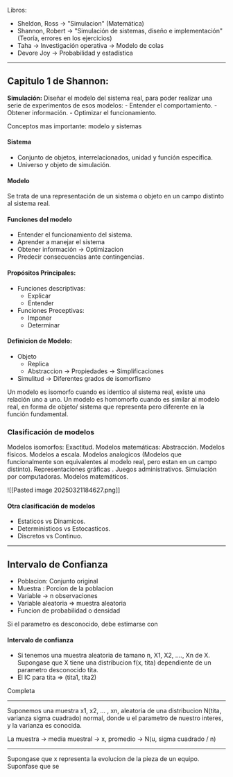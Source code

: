 Libros:
- Sheldon, Ross -> "Simulacion" (Matemática)
- Shannon, Robert -> "Simulación de sistemas, diseño e implementación" (Teoría, errores en los ejercicios)
- Taha -> Investigación operativa -> Modelo de colas
- Devore Joy -> Probabilidad y estadística

---
## Capitulo 1 de Shannon:

**Simulación:** Diseñar el modelo del sistema real, para poder realizar una serie de experimentos de esos modelos:
	- Entender el comportamiento.
	- Obtener información.
	- Optimizar el funcionamiento.

Conceptos mas importante: modelo y sistemas

#### Sistema
- Conjunto de objetos, interrelacionados, unidad y función especifica.
- Universo y objeto de simulación.

#### Modelo
Se trata de una representación de un sistema o objeto en un campo distinto al sistema real.

#### Funciones del modelo
- Entender el funcionamiento del sistema.
- Aprender a manejar el sistema
- Obtener información -> Optimizacion
- Predecir consecuencias ante contingencias.

#### Propósitos Principales:
- Funciones descriptivas:
	- Explicar 
	- Entender
- Funciones Preceptivas:
	- Imponer
	- Determinar

#### Definicion de Modelo:
- Objeto 
	- Replica 
	- Abstraccion -> Propiedades -> Simplificaciones
- Simulitud -> Diferentes grados de isomorfismo

Un modelo es isomorfo cuando es identico al sistema real, existe una relación uno a uno. 
Un modelo es homomorfo cuando es similar al modelo real, en forma de objeto/ sistema que representa pero diferente en la función fundamental.

### Clasificación de modelos
Modelos isomorfos: Exactitud.
Modelos matemáticas: Abstracción.
Modelos físicos.
Modelos a escala.
Modelos analogicos (Modelos que funcionalmente son equivalentes al modelo real, pero estan en un campo distinto).
Representaciones gráficas .
Juegos administrativos.
Simulación por computadoras.
Modelos matemáticos.

![[Pasted image 20250321184627.png]]

#### Otra clasificación de modelos
- Estaticos vs Dinamicos.
- Deterministicos vs Estocasticos.
- Discretos vs Continuo.

---
## Intervalo de Confianza

- Poblacion: Conjunto original
- Muestra : Porcion de la poblacion
- Variable -> n observaciones
- Variable aleatoria => muestra aleatoria
- Funcion de probabilidad o densidad

Si el parametro es desconocido, debe estimarse con


#### Intervalo de confianza
- Si tenemos una muestra aleatoria de tamano n, X1, X2, ...., Xn de X. Supongase que X tiene una distribucion f(x, tita) dependiente de un parametro desconocido tita.
- El IC para tita => (tita1, tita2)

Completa

----
Suponemos una muestra x1, x2, ... , xn, aleatoria de una distribucion N(tita, varianza sigma cuadrado) normal, donde u el parametro de nuestro interes, y la varianza es conocida. 

La muestra -> media muestral -> x, promedio -> N(u, sigma cuadrado / n)

---
Supongase que x representa la evolucion de la pieza de un equipo. Suponfase que se 